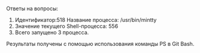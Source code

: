 Ответы на вопросы:
1)  Идентификатор:518 
    Название процесса: /usr/bin/mintty
2) Значение текущего Shell-процесса: 556
3) Всего запущено 3 процесса.

 Результаты получены с помощью использования команды PS в Git Bash.
